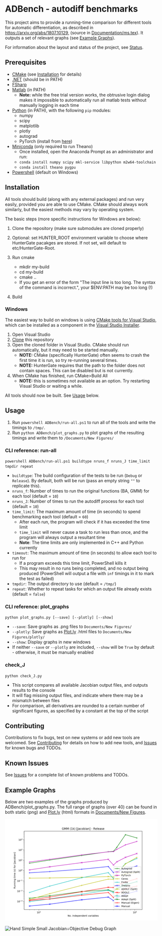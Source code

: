 # ADBench - autodiff benchmarks

This project aims to provide a running-time comparison for different tools for automatic differentiation, 
as described in https://arxiv.org/abs/1807.10129, (source in [Documentation/ms.tex](Documentation/ms.tex)).
It outputs a set of relevant graphs (see [Example Graphs](#Example%20Graphs)).

For information about the layout and status of the project, see [Status](STATUS.md).

## Prerequisites

- [CMake](https://cmake.org/) (see [Installation](#installation) for details)
- [.NET](https://www.microsoft.com/net) (should be in PATH)
- [FSharp](https://fsharp.org/)
- [Matlab](https://www.mathworks.com/products/matlab.html) (in PATH)
	- **Note:** while the free trial version works, the obtrusive login dialog makes it impossible to automatically run all matlab tests without manually logging in each time
- [Python](https://www.python.org/) (in PATH), with the following `pip` modules:
	- numpy
	- scipy
	- matplotlib
	- plotly
	- autograd
	- PyTorch (install from [here](https://pytorch.org/))
- [Miniconda](https://conda.io/miniconda.html) (only required to run Theano)
	- Once installed, open the Anaconda Prompt as an administrator and run:
	- `conda install numpy scipy mkl-service libpython m2w64-toolchain`
	- `conda install theano pygpu`
- [Powershell](https://docs.microsoft.com/en-us/powershell/scripting/setup/installing-powershell
) (default on Windows)

## Installation

All tools should build (along with any external packages) and run very easily, provided you are able to use CMake. CMake should always work similarly, but the easiest methods may vary by operating system.

The basic steps (more specific instructions for Windows are below):

1) Clone the repository (make sure submodules are cloned properly)
2) Optional: set HUNTER_ROOT environment variable to choose where HunterGate pacakges are stored.  If not set, will default to etc/HunterGate-Root.
3) Run cmake
	- mkdir my-build
	- cd my-build
	- cmake ..
	- If you get an error of the form "The input line is too long.  The syntax of the command is incorrect.", your $ENV:PATH may be too long (!)

3) Build

### Windows

The easiest way to build on windows is using [CMake tools for Visual Studio](https://blogs.msdn.microsoft.com/vcblog/2016/10/05/cmake-support-in-visual-studio/), which can be installed as a component in the [Visual Studio Installer](https://docs.microsoft.com/en-us/visualstudio/install/install-visual-studio).

1) Open Visual Studio
2) [Clone](http://www.malgreve.net/2014/06/17/cloning-getting-code-from-git-repository-to-visual-studio/) this repository
3) Open the cloned folder in Visual Studio. CMake should run automatically, but it may need to be started manually.
	- **NOTE:** CMake (specifically HunterGate) often seems to crash the first time it is run, so try re-running several times.
	- **NOTE:** HunterGate requires that the path to the folder does not contain spaces. This can be disabled but is not currently.
4) When CMake has finished, run CMake>Build All
	- **NOTE:** this is sometimes not available as an option. Try restarting Visual Studio or waiting a while.

All tools should now be built. See [Usage](#usage) below.

## Usage

1) Run `powershell ADBench/run-all.ps1` to run all of the tools and write the timings to `/tmp/`.
2) Run `python ADBench/plot_graphs.py` to plot graphs of the resulting timings and write them to `/Documents/New Figures/`

### CLI reference: run-all

`powershell ADBench/run-all.ps1 buildtype nruns_f nruns_J time_limit tmpdir repeat`
- `buildtype`: The build configuration of the tests to be run (`Debug` or `Release`). By default, both will be run (pass an empty string `""` to replicate this).
- `nruns_f`: Number of times to run the original functions (BA, GMM) for each tool (default = `10`)
- `nruns_J`: Number of times to run the autodiff process for each tool (default = `10`)
- `time_limit`: The maximum amount of time (in seconds) to spend benchmarking each tool (default = `60`)
	- After each run, the program will check if it has exceeded the time limit
	- `time_limit` will never cause a task to run less than once, and the program will always output a resultant time
	- **Note**: The time limits are only implemented in C++ and Python currently
- `timeout`: The maximum amount of time (in seconds) to allow each tool to run for
	- If a program exceeds this time limit, PowerShell kills it
	- This may result in no runs being completed, and no output being produced (PowerShell will output a file with `inf` timings in it to mark the test as failed)
- `tmpdir`: The output directory to use (default = `/tmp/`)
- `repeat`: Whether to repeat tasks for which an output file already exists (default = `false`)

### CLI reference: plot_graphs

`python plot_graphs.py [--save] [--plotly] [--show]`
- `--save`: Save graphs as .png files to `Documents/New Figures/`
- `--plotly`: Save graphs as [Plot.ly](https://plot.ly/) .html files to `Documents/New Figures/plotly/`
- `--show`: Display graphs in new windows
- If neither `--save` or `--plotly` are included, `--show` will be `True` by default - otherwise, it must be manually enabled

### check_J

`python check_J.py`
- This script compares all available Jacobian output files, and outputs results to the console
- It will flag missing output files, and indicate where there may be a mismatch between files
- For comparison, all derivatives are rounded to a certain number of significant figures, as specified by a constant at the top of the script

## Contributing

Contributions to fix bugs, test on new systems or add new tools are welcomed. See [Contributing](/CONTRIBUTING.md) for details on how to add new tools, and [Issues](/ISSUES.md) for known bugs and TODOs.

## Known Issues

See [Issues](/ISSUES.md) for a complete list of known problems and TODOs.

## Example Graphs

Below are two examples of the graphs produced by ADBench/plot_graphs.py. The full range of graphs (over 40) can be found in both static (png) and [Plot.ly](https://plot.ly/) (html) formats in [Documents/New Figures](/Documents/New%20Figures/).

![GMM 1k Jacobian Release Graph](/Documents/New%20Figures/static/Release/jacobian/GMM%20%281k%29%20[Jacobian]%20-%20Release%20Graph.png)

![Hand Simple Small Jacobian÷Objective Debug Graph](/Documents/New%20Figures/static/Debug/jacobian%20÷%20objective/HAND%20%28Simple,%20Small%29%20[Jacobian%20÷%20objective]%20-%20Debug%20Graph.png)
